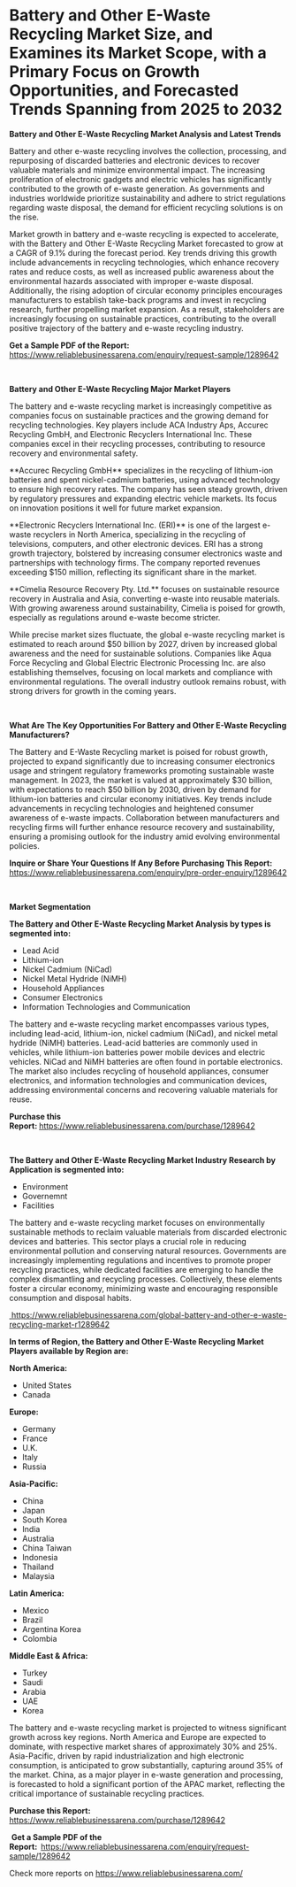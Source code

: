 <p><h1>Battery and Other E-Waste Recycling Market Size, and Examines its Market Scope, with a Primary Focus on Growth Opportunities, and Forecasted Trends Spanning from 2025 to 2032</h1></p><p><strong>Battery and Other E-Waste Recycling Market Analysis and Latest Trends</strong></p>
<p><p>Battery and other e-waste recycling involves the collection, processing, and repurposing of discarded batteries and electronic devices to recover valuable materials and minimize environmental impact. The increasing proliferation of electronic gadgets and electric vehicles has significantly contributed to the growth of e-waste generation. As governments and industries worldwide prioritize sustainability and adhere to strict regulations regarding waste disposal, the demand for efficient recycling solutions is on the rise.</p><p>Market growth in battery and e-waste recycling is expected to accelerate, with the Battery and Other E-Waste Recycling Market forecasted to grow at a CAGR of 9.1% during the forecast period. Key trends driving this growth include advancements in recycling technologies, which enhance recovery rates and reduce costs, as well as increased public awareness about the environmental hazards associated with improper e-waste disposal. Additionally, the rising adoption of circular economy principles encourages manufacturers to establish take-back programs and invest in recycling research, further propelling market expansion. As a result, stakeholders are increasingly focusing on sustainable practices, contributing to the overall positive trajectory of the battery and e-waste recycling industry.</p></p>
<p><strong>Get a Sample PDF of the Report:&nbsp;</strong> <a href="https://www.reliablebusinessarena.com/enquiry/request-sample/1289642?utm_campaign=2188&utm_medium=2&utm_source=Github&utm_content=ia&utm_term=29032025&utm_id=battery-and-other-e-waste-recycling">https://www.reliablebusinessarena.com/enquiry/request-sample/1289642</a></p>
<p>&nbsp;</p>
<p><strong>Battery and Other E-Waste Recycling Major Market Players</strong></p>
<p><p>The battery and e-waste recycling market is increasingly competitive as companies focus on sustainable practices and the growing demand for recycling technologies. Key players include ACA Industry Aps, Accurec Recycling GmbH, and Electronic Recyclers International Inc. These companies excel in their recycling processes, contributing to resource recovery and environmental safety.</p><p>**Accurec Recycling GmbH** specializes in the recycling of lithium-ion batteries and spent nickel-cadmium batteries, using advanced technology to ensure high recovery rates. The company has seen steady growth, driven by regulatory pressures and expanding electric vehicle markets. Its focus on innovation positions it well for future market expansion.</p><p>**Electronic Recyclers International Inc. (ERI)** is one of the largest e-waste recyclers in North America, specializing in the recycling of televisions, computers, and other electronic devices. ERI has a strong growth trajectory, bolstered by increasing consumer electronics waste and partnerships with technology firms. The company reported revenues exceeding $150 million, reflecting its significant share in the market.</p><p>**Cimelia Resource Recovery Pty. Ltd.** focuses on sustainable resource recovery in Australia and Asia, converting e-waste into reusable materials. With growing awareness around sustainability, Cimelia is poised for growth, especially as regulations around e-waste become stricter.</p><p>While precise market sizes fluctuate, the global e-waste recycling market is estimated to reach around $50 billion by 2027, driven by increased global awareness and the need for sustainable solutions. Companies like Aqua Force Recycling and Global Electric Electronic Processing Inc. are also establishing themselves, focusing on local markets and compliance with environmental regulations. The overall industry outlook remains robust, with strong drivers for growth in the coming years.</p></p>
<p>&nbsp;</p>
<p><strong>What Are The Key Opportunities For Battery and Other E-Waste Recycling Manufacturers?</strong></p>
<p><p>The Battery and E-Waste Recycling market is poised for robust growth, projected to expand significantly due to increasing consumer electronics usage and stringent regulatory frameworks promoting sustainable waste management. In 2023, the market is valued at approximately $30 billion, with expectations to reach $50 billion by 2030, driven by demand for lithium-ion batteries and circular economy initiatives. Key trends include advancements in recycling technologies and heightened consumer awareness of e-waste impacts. Collaboration between manufacturers and recycling firms will further enhance resource recovery and sustainability, ensuring a promising outlook for the industry amid evolving environmental policies.</p></p>
<p><strong>Inquire or Share Your Questions If Any Before Purchasing This Report:</strong> <a href="https://www.reliablebusinessarena.com/enquiry/pre-order-enquiry/1289642?utm_campaign=2188&utm_medium=2&utm_source=Github&utm_content=ia&utm_term=29032025&utm_id=battery-and-other-e-waste-recycling">https://www.reliablebusinessarena.com/enquiry/pre-order-enquiry/1289642</a></p>
<p>&nbsp;</p>
<p><strong>Market Segmentation</strong></p>
<p><strong>The Battery and Other E-Waste Recycling Market Analysis by types is segmented into:</strong></p>
<p><ul><li>Lead Acid</li><li>Lithium-ion</li><li>Nickel Cadmium (NiCad)</li><li>Nickel Metal Hydride (NiMH)</li><li>Household Appliances</li><li>Consumer Electronics</li><li>Information Technologies and Communication</li></ul></p>
<p><p>The battery and e-waste recycling market encompasses various types, including lead-acid, lithium-ion, nickel cadmium (NiCad), and nickel metal hydride (NiMH) batteries. Lead-acid batteries are commonly used in vehicles, while lithium-ion batteries power mobile devices and electric vehicles. NiCad and NiMH batteries are often found in portable electronics. The market also includes recycling of household appliances, consumer electronics, and information technologies and communication devices, addressing environmental concerns and recovering valuable materials for reuse.</p></p>
<p><strong>Purchase this Report:&nbsp;</strong><a href="https://www.reliablebusinessarena.com/purchase/1289642?utm_campaign=2188&utm_medium=2&utm_source=Github&utm_content=ia&utm_term=29032025&utm_id=battery-and-other-e-waste-recycling">https://www.reliablebusinessarena.com/purchase/1289642</a></p>
<p>&nbsp;</p>
<p><strong>The Battery and Other E-Waste Recycling Market Industry Research by Application is segmented into:</strong></p>
<p><ul><li>Environment</li><li>Governemnt</li><li>Facilities</li></ul></p>
<p><p>The battery and e-waste recycling market focuses on environmentally sustainable methods to reclaim valuable materials from discarded electronic devices and batteries. This sector plays a crucial role in reducing environmental pollution and conserving natural resources. Governments are increasingly implementing regulations and incentives to promote proper recycling practices, while dedicated facilities are emerging to handle the complex dismantling and recycling processes. Collectively, these elements foster a circular economy, minimizing waste and encouraging responsible consumption and disposal habits.</p></p>
<p><a href="https://www.reliablebusinessarena.com/global-battery-and-other-e-waste-recycling-market-r1289642?utm_campaign=2188&utm_medium=2&utm_source=Github&utm_content=ia&utm_term=29032025&utm_id=battery-and-other-e-waste-recycling">&nbsp;https://www.reliablebusinessarena.com/global-battery-and-other-e-waste-recycling-market-r1289642</a></p>
<p><strong>In terms of Region, the Battery and Other E-Waste Recycling Market Players available by Region are:</strong></p>
<p>
    <p> <strong> North America: </strong>
        <ul>
            <li>United States</li>
            <li>Canada</li>
        </ul>
        </p> 
    <p> <strong> Europe: </strong>
        <ul>
            <li>Germany</li>
            <li>France</li>
            <li>U.K.</li>
            <li>Italy</li>
            <li>Russia</li>
        </ul>
        </p> 
    <p> <strong> Asia-Pacific: </strong>
        <ul>
            <li>China</li>
            <li>Japan</li>
            <li>South Korea</li>
            <li>India</li>
            <li>Australia</li>
            <li>China Taiwan</li>
            <li>Indonesia</li>
            <li>Thailand</li>
            <li>Malaysia</li>
        </ul>
        </p> 
    <p> <strong> Latin America: </strong>
        <ul>
            <li>Mexico</li>
            <li>Brazil</li>
            <li>Argentina Korea</li>
            <li>Colombia</li>
        </ul>
        </p> 
    <p> <strong> Middle East & Africa: </strong>
        <ul>
            <li>Turkey</li>
            <li>Saudi</li>
            <li>Arabia</li>
            <li>UAE</li>
            <li>Korea</li>
        </ul>
    </p>
    </p>
<p><p>The battery and e-waste recycling market is projected to witness significant growth across key regions. North America and Europe are expected to dominate, with respective market shares of approximately 30% and 25%. Asia-Pacific, driven by rapid industrialization and high electronic consumption, is anticipated to grow substantially, capturing around 35% of the market. China, as a major player in e-waste generation and processing, is forecasted to hold a significant portion of the APAC market, reflecting the critical importance of sustainable recycling practices.</p></p>
<p><strong>Purchase this Report: </strong><a href="https://www.reliablebusinessarena.com/purchase/1289642?utm_campaign=2188&utm_medium=2&utm_source=Github&utm_content=ia&utm_term=29032025&utm_id=battery-and-other-e-waste-recycling">https://www.reliablebusinessarena.com/purchase/1289642</a></p>
<p>&nbsp;<strong>Get a Sample PDF of the Report:&nbsp;&nbsp;</strong><a href="https://www.reliablebusinessarena.com/enquiry/request-sample/1289642?utm_campaign=2188&utm_medium=2&utm_source=Github&utm_content=ia&utm_term=29032025&utm_id=battery-and-other-e-waste-recycling">https://www.reliablebusinessarena.com/enquiry/request-sample/1289642</a></p>
<p><strong></strong></p>
<p>Check more reports on <a href="https://www.reliablebusinessarena.com/?utm_campaign=2188&utm_medium=2&utm_source=Github&utm_content=ia&utm_term=29032025&utm_id=battery-and-other-e-waste-recycling">https://www.reliablebusinessarena.com/</a></p>